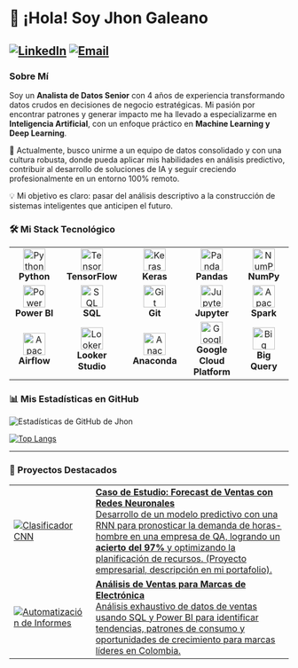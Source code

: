 # 👋 ¡Hola! Soy Jhon Galeano

<a href="https://www.linkedin.com/in/jhongaleano09/"><img src="https://img.shields.io/badge/LinkedIn-JhonGaleano-0077B5?style=for-the-badge&logo=linkedin&logoColor=white" alt="LinkedIn"></a>
<a href="mailto:ing.jgaleano@gmail.com"><img src="https://img.shields.io/badge/Email-Contáctame-D14836?style=for-the-badge&logo=gmail&logoColor=white" alt="Email"></a>
---

### Sobre Mí

Soy un **Analista de Datos Senior** con 4 años de experiencia transformando datos crudos en decisiones de negocio estratégicas. Mi pasión por encontrar patrones y generar impacto me ha llevado a especializarme en **Inteligencia Artificial**, con un enfoque práctico en **Machine Learning y Deep Learning**.

🚀 Actualmente, busco unirme a un equipo de datos consolidado y con una cultura robusta, donde pueda aplicar mis habilidades en análisis predictivo, contribuir al desarrollo de soluciones de IA y seguir creciendo profesionalmente en un entorno 100% remoto.

💡 Mi objetivo es claro: pasar del análisis descriptivo a la construcción de sistemas inteligentes que anticipen el futuro.

### 🛠️ Mi Stack Tecnológico

<table>
  <tr>
    <td align="center" width="150">
      <img src="https://cdn.jsdelivr.net/gh/devicons/devicon/icons/python/python-original.svg" width="40" height="40" alt="Python" />
      <br><strong>Python</strong>
    </td>
    <td align="center" width="150">
      <img src="https://cdn.jsdelivr.net/gh/devicons/devicon/icons/tensorflow/tensorflow-original.svg" width="40" height="40" alt="TensorFlow" />
      <br><strong>TensorFlow</strong>
    </td>
    <td align="center" width="150">
      <img src="https://upload.wikimedia.org/wikipedia/commons/thumb/a/ae/Keras_logo.svg/1200px-Keras_logo.svg.png" width="40" height="40" alt="Keras" />
      <br><strong>Keras</strong>
    </td>
    <td align="center" width="150">
      <img src="https://cdn.jsdelivr.net/gh/devicons/devicon/icons/pandas/pandas-original.svg" width="40" height="40" alt="Pandas" />
      <br><strong>Pandas</strong>
    </td>
    <td align="center" width="150">
      <img src="https://cdn.jsdelivr.net/gh/devicons/devicon/icons/numpy/numpy-original.svg" width="40" height="40" alt="NumPy" />
      <br><strong>NumPy</strong>
    </td>
  </tr>
  <tr>
    <td align="center" width="150">
      <img src="https://www.psohub.com/hs-fs/hubfs/Kisspng-power-bi-business-intelligence-microsoft-azure-mic-office-365-d-nieuwe-cloud-omgeving-dynamics-on-5be7b365088c80.991032501541911397035.webp?width=1504&height=1490&name=Kisspng-power-bi-business-intelligence-microsoft-azure-mic-office-365-d-nieuwe-cloud-omgeving-dynamics-on-5be7b365088c80.991032501541911397035.webp" width="40" height="40" alt="Power BI" />
      <br><strong>Power BI</strong>
    </td>
    <td align="center" width="150">
      <img src="https://cdn.jsdelivr.net/gh/devicons/devicon/icons/microsoftsqlserver/microsoftsqlserver-plain.svg" width="40" height="40" alt="SQL Server" />
      <br><strong>SQL</strong>
    </td>
    <td align="center" width="150">
      <img src="https://cdn.jsdelivr.net/gh/devicons/devicon/icons/git/git-original.svg" width="40" height="40" alt="Git" />
      <br><strong>Git</strong>
    </td>
    <td align="center" width="150">
      <img src="https://www.vectorlogo.zone/logos/jupyter/jupyter-icon.svg" width="40" height="40" alt="Jupyter" />
      <br><strong>Jupyter</strong>
    </td>
    <td align="center" width="150">
      <img src="https://cdn.jsdelivr.net/gh/devicons/devicon/icons/apachespark/apachespark-original-wordmark.svg" width="40" height="40" alt="Apache Spark" />
      <br><strong>Spark</strong>
    </td>
  </tr>
  <tr>
    <td align="center" width="150">
      <img src="https://www.svgrepo.com/show/353380/airflow.svg" width="40" height="40" alt="Apache Airflow" />
      <br><strong>Airflow</strong>
    </td>
    <td align="center" width="150">
      <img src="https://www.svgrepo.com/show/354012/looker-icon.svg" width="40" height="40" alt="Looker Studio" />
      <br><strong>Looker Studio</strong>
    </td>
    <td align="center" width="150">
      <img src="https://cdn.jsdelivr.net/gh/devicons/devicon/icons/anaconda/anaconda-original.svg" width="40" height="40" alt="Anaconda" />
      <br><strong>Anaconda</strong>
    </td>
    <td align="center" width="150">
      <img src="https://www.svgrepo.com/show/448223/gcp.svg" width="40" height="40" alt="Google Cloud Platform" />
      <br><strong>Google Cloud Platform</strong>
    </td>
    <td align="center" width="150">
      <img src="https://cdn.worldvectorlogo.com/logos/google-bigquery-logo-1.svg" width="40" height="40" alt="Big Query" />
      <br><strong>Big Query</strong>
    </td>
  </tr>
</table>

### 📊 Mis Estadísticas en GitHub

![Estadísticas de GitHub de Jhon](https://github-readme-stats.vercel.app/api?username=jhongaleano09&show_icons=true&theme=radical&hide_border=true&include_all_commits=true&count_private=true)

[![Top Langs](https://github-readme-stats.vercel.app/api/top-langs/?username=jhongaleano09&layout=compact&theme=radical&hide_border=true&include_all_commits=true&count_private=true&langs_count=6)](https://github.com/jhongaleano09)

---

### 🌟 Proyectos Destacados

<table border="0">
 <tr>
    <td>
      <a href="https://github.com/jhongaleano09/clasificador-cnn-objetos">
        <img src="https://github-readme-stats.vercel.app/api/pin/?username=jhongaleano09&repo=clasificador-cnn-objetos&theme=radical&hide_border=true" alt="Clasificador CNN">
      </a>
    </td>
    <td>
      <a href="#"> <b>Caso de Estudio: Forecast de Ventas con Redes Neuronales</b><br/>
        <span>Desarrollo de un modelo predictivo con una RNN para pronosticar la demanda de horas-hombre en una empresa de QA, logrando un <b>acierto del 97%</b> y optimizando la planificación de recursos. (Proyecto empresarial, descripción en mi portafolio).</span>
      </a>
    </td>
  </tr>
  <tr>
    <td>
       <a href="#"> <img src="https://github-readme-stats.vercel.app/api/pin/?username=jhongaleano09&repo=NOMBRE_DE_TU_REPO_AQUI&theme=radical&hide_border=true" alt="Automatización de Informes">
      </a>
    </td>
     <td>
      <a href="#"> <b>Análisis de Ventas para Marcas de Electrónica</b><br/>
        <span>Análisis exhaustivo de datos de ventas usando SQL y Power BI para identificar tendencias, patrones de consumo y oportunidades de crecimiento para marcas líderes en Colombia.</span>
      </a>
    </td>
  </tr>
</table>